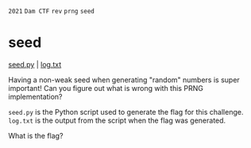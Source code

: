 `2021` `Dam CTF` `rev` `prng` `seed`  

# seed
[seed.py](./seed.py) | [log.txt](./log.txt)  

Having a non-weak seed when generating "random" numbers is super important! Can you figure out what is wrong with this PRNG implementation?

`seed.py` is the Python script used to generate the flag for this challenge. `log.txt` is the output from the script when the flag was generated.

What is the flag?

